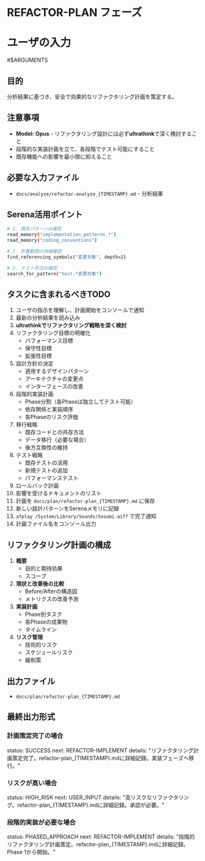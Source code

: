 # REFACTOR-PLAN フェーズ

# ユーザの入力
#$ARGUMENTS

## 目的
分析結果に基づき、安全で効果的なリファクタリング計画を策定する。

## 注意事項
- **Model: Opus** - リファクタリング設計には必ず**ultrathink**で深く検討すること
- 段階的な実装計画を立て、各段階でテスト可能にすること
- 既存機能への影響を最小限に抑えること

## 必要な入力ファイル
- `docs/analyze/refactor-analyze_{TIMESTAMP}.md` - 分析結果

## Serena活用ポイント
```bash
# 1. 既存パターンの確認
read_memory("implementation_patterns_*")
read_memory("coding_conventions")

# 2. 影響範囲の詳細確認
find_referencing_symbols("変更対象", depth=2)

# 3. テスト状況の確認
search_for_pattern("test.*変更対象")
```

## タスクに含まれるべきTODO
1. ユーザの指示を理解し、計画開始をコンソールで通知
2. 最新の分析結果を読み込み
3. **ultrathinkでリファクタリング戦略を深く検討**
4. リファクタリング目標の明確化
   - パフォーマンス目標
   - 保守性目標
   - 拡張性目標
5. 設計方針の決定
   - 適用するデザインパターン
   - アーキテクチャの変更点
   - インターフェースの改善
6. 段階的実装計画
   - Phase分割（各Phaseは独立してテスト可能）
   - 依存関係と実装順序
   - 各Phaseのリスク評価
7. 移行戦略
   - 既存コードとの共存方法
   - データ移行（必要な場合）
   - 後方互換性の維持
8. テスト戦略
   - 既存テストの活用
   - 新規テストの追加
   - パフォーマンステスト
9. ロールバック計画
10. 影響を受けるドキュメントのリスト
11. 計画を `docs/plan/refactor-plan_{TIMESTAMP}.md` に保存
12. 新しい設計パターンをSerenaメモリに記録
13. `afplay /System/Library/Sounds/Sosumi.aiff` で完了通知
14. 計画ファイル名をコンソール出力

## リファクタリング計画の構成
1. **概要**
   - 目的と期待効果
   - スコープ
2. **現状と改善後の比較**
   - Before/Afterの構造図
   - メトリクスの改善予測
3. **実装計画**
   - Phase別タスク
   - 各Phaseの成果物
   - タイムライン
4. **リスク管理**
   - 技術的リスク
   - スケジュールリスク
   - 緩和策

## 出力ファイル
- `docs/plan/refactor-plan_{TIMESTAMP}.md`

## 最終出力形式
### 計画策定完了の場合
status: SUCCESS
next: REFACTOR-IMPLEMENT
details: "リファクタリング計画策定完了。refactor-plan_{TIMESTAMP}.mdに詳細記録。実装フェーズへ移行。"

### リスクが高い場合
status: HIGH_RISK
next: USER_INPUT
details: "高リスクなリファクタリング。refactor-plan_{TIMESTAMP}.mdに詳細記録。承認が必要。"

### 段階的実装が必要な場合
status: PHASED_APPROACH
next: REFACTOR-IMPLEMENT
details: "段階的リファクタリング計画策定。refactor-plan_{TIMESTAMP}.mdに詳細記録。Phase 1から開始。"
